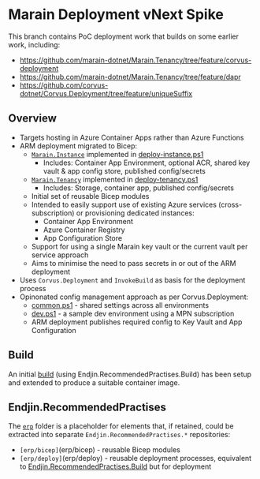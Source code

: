 # Marain Deployment vNext Spike

This branch contains PoC deployment work that builds on some earlier work, including:
* https://github.com/marain-dotnet/Marain.Tenancy/tree/feature/corvus-deployment
* https://github.com/marain-dotnet/Marain.Tenancy/tree/feature/dapr
* https://github.com/corvus-dotnet/Corvus.Deployment/tree/feature/uniqueSuffix


## Overview

* Targets hosting in Azure Container Apps rather than Azure Functions
* ARM deployment migrated to Bicep:
    * [`Marain.Instance`](Solutions/instance-main.bicep) implemented in [deploy-instance.ps1](Solutions/deploy-instance.ps1)
        * Includes: Container App Environment, optional ACR, shared key vault & app config store, published config/secrets
    * [`Marain.Tenancy`](Solutions/tenancy-main.bicep) implemented in [deploy-tenancy.ps1](Solutions/deploy-tenancy.ps1)
        * Includes: Storage, container app, published config/secrets
    * Initial set of reusable Bicep modules
    * Intended to easily support use of existing Azure services (cross-subscription) or provisioning dedicated instances:
        * Container App Environment
        * Azure Container Registry
        * App Configuration Store
    * Support for using a single Marain key vault or the current vault per service approach
    * Aims to minimise the need to pass secrets in or out of the ARM deployment 
* Uses `Corvus.Deployment` and `InvokeBuild` as basis for the deployment process
* Opinonated config management approach as per Corvus.Deployment:
    * [common.ps1](Solutions/Marain.Tenancy.Deployment/config/dev.ps1) - shared settings across all environments
    * [dev.ps1](Solutions/Marain.Tenancy.Deployment/config/dev.ps1) - a sample dev environment using a MPN subscription
    * ARM deployment publishes required config to Key Vault and App Configuration


## Build

An initial [build](build.ps1) (using Endjin.RecommendedPractises.Build) has been setup and extended to produce a suitable container image.


## Endjin.RecommendedPractises

The [`erp`](erp/) folder is a placeholder for elements that, if retained, could be extracted into separate `Endjin.RecommendedPractises.*` repositories:

* `[erp/bicep]`(erp/bicep) - reusable Bicep modules
* `[erp/deploy]`(erp/deploy) - reusable deployment processes, equivalent to [Endjin.RecommendedPractises.Build](https://github.com/endjin/Endjin.RecommendedPractises.Build) but for deployment

